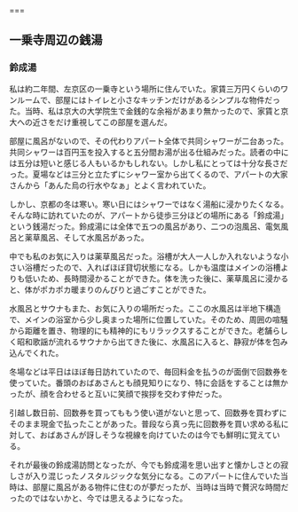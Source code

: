 ===

## 一乗寺周辺の銭湯

### 鈴成湯

私は約二年間、左京区の一乗寺という場所に住んでいた。家賃三万円くらいのワンルームで、部屋にはトイレと小さなキッチンだけがあるシンプルな物件だった。当時、私は京大の大学院生で金銭的な余裕があまり無かったので、家賃と京大への近さをだけ重視してこの部屋を選んだ。

部屋に風呂がないので、その代わりアパート全体で共同シャワーが二台あった。共同シャワーは百円玉を投入すると五分間お湯が出る仕組みだった。読者の中には五分は短いと感じる人もいるかもしれない。しかし私にとっては十分な長さだった。夏場などは三分と立たずにシャワー室から出てくるので、アパートの大家さんから「あんた烏の行水やなぁ」とよく言われていた。

しかし、京都の冬は寒い。寒い日にはシャワーではなく湯船に浸かりたくなる。そんな時に訪れていたのが、アパートから徒歩三分ほどの場所にある「鈴成湯」という銭湯だった。鈴成湯には全体で五つの風呂があり、二つの泡風呂、電気風呂と薬草風呂、そして水風呂があった。

中でも私のお気に入りは薬草風呂だった。浴槽が大人一人しか入れないような小さい浴槽だったので、入ればほぼ貸切状態になる。しかも温度はメインの浴槽よりも低いため、長時間浸かることができた。体を洗った後に、薬草風呂に浸かると、体がポカポカ暖まりのんびりと過ごすことができた。

水風呂とサウナもまた、お気に入りの場所だった。ここの水風呂は半地下構造で、メインの浴室から少し奥まった場所に位置していた。そのため、周囲の喧騒から距離を置き、物理的にも精神的にもリラックスすることができた。老舗らしく昭和歌謡が流れるサウナから出てきた後に、水風呂に入ると、静寂が体を包み込んでくれた。

冬場などは平日はほぼ毎日訪れていたので、毎回料金を払うのが面倒で回数券を使っていた。番頭のおばあさんとも顔見知りになり、特に会話をすることは無かったが、顔を合わせると互いに笑顔で挨拶を交わす仲だった。

引越し数日前、回数券を買ってももう使い道がないと思って、回数券を買わずにそのまま現金で払ったことがあった。普段なら真っ先に回数券を買い求める私に対して、おばあさんが訝しそうな視線を向けていたのは今でも鮮明に覚えている。

それが最後の鈴成湯訪問となったが、今でも鈴成湯を思い出すと懐かしさとの寂しさが入り混じったノスタルジックな気分になる。このアパートに住んでいた当時は、部屋に風呂がある物件に住むのが夢だったが、当時は当時で贅沢な時間だったのではないかと、今では思えるようになった。
